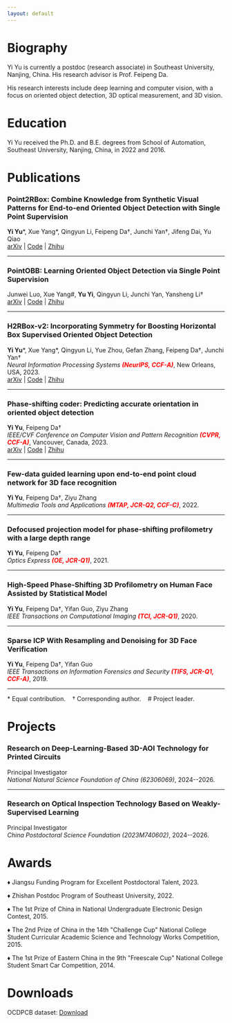 ```yaml
---
layout: default
---
```


# Biography

Yi Yu is currently a postdoc (research associate) in Southeast University, Nanjing, China. His research advisor is Prof. Feipeng Da. 

His research interests include deep learning and computer vision, with a focus on oriented object detection, 3D optical measurement, and 3D vision.

# Education

Yi Yu received the Ph.D. and B.E. degrees from School of Automation, Southeast University, Nanjing, China, in 2022 and 2016. 

# Publications

### Point2RBox: Combine Knowledge from Synthetic Visual Patterns for End-to-end Oriented Object Detection with Single Point Supervision

**Yi Yu**\*, Xue Yang\*, Qingyun Li, Feipeng Da†, Junchi Yan†, Jifeng Dai, Yu Qiao
<br>
[arXiv](https://arxiv.org/abs/2311.14758) \| [Code](https://github.com/open-mmlab/mmrotate) \| [Zhihu](https://zhuanlan.zhihu.com/p/668627776)

---

### PointOBB: Learning Oriented Object Detection via Single Point Supervision

Junwei Luo, Xue Yang#, **Yu Yi**, Qingyun Li, Junchi Yan, Yansheng Li†
<br>
[arXiv](https://arxiv.org/abs/2311.14757) \| [Code](https://github.com/Luo-Z13/pointobb) \| [Zhihu](https://zhuanlan.zhihu.com/p/668792405)

---

### H2RBox-v2: Incorporating Symmetry for Boosting Horizontal Box Supervised Oriented Object Detection

**Yi Yu**\*, Xue Yang\*, Qingyun Li, Yue Zhou, Gefan Zhang, Feipeng Da†, Junchi Yan†
<br>
*Neural Information Processing Systems* <b style='color:red'>*(NeurIPS, CCF-A)*</b>, New Orleans, USA, 2023. 
<br>
[arXiv](https://arxiv.org/abs/2304.04403) \| [Code](https://github.com/open-mmlab/mmrotate) \| [Zhihu](https://zhuanlan.zhihu.com/p/620884206)

---

### Phase-shifting coder: Predicting accurate orientation in oriented object detection

**Yi Yu**, Feipeng Da†
<br>
*IEEE/CVF Conference on Computer Vision and Pattern Recognition* <b style='color:red'>*(CVPR, CCF-A)*</b>, Vancouver, Canada, 2023. 
<br>
[arXiv](https://arxiv.org/abs/2211.06368) \| [Code](https://github.com/open-mmlab/mmrotate) \| [Zhihu](https://zhuanlan.zhihu.com/p/620775646)

---

### Few-data guided learning upon end-to-end point cloud network for 3D face recognition

**Yi Yu**, Feipeng Da†, Ziyu Zhang
<br>
*Multimedia Tools and Applications* <b style='color:red'>*(MTAP, JCR-Q2, CCF-C)*</b>, 2022. 

---

### Defocused projection model for phase-shifting profilometry with a large depth range

**Yi Yu**, Feipeng Da†
<br>
*Optics Express* <b style='color:red'>*(OE, JCR-Q1)*</b>, 2021.
    
---

### High-Speed Phase-Shifting 3D Profilometry on Human Face Assisted by Statistical Model

**Yi Yu**, Feipeng Da†, Yifan Guo, Ziyu Zhang
<br>
*IEEE Transactions on Computational Imaging* <b style='color:red'>*(TCI, JCR-Q1)*</b>, 2020.

---

### Sparse ICP With Resampling and Denoising for 3D Face Verification

**Yi Yu**, Feipeng Da†, Yifan Guo
<br>
*IEEE Transactions on Information Forensics and Security* <b style='color:red'>*(TIFS, JCR-Q1, CCF-A)*</b>, 2019.

---

\* Equal contribution. &nbsp;&nbsp; † Corresponding author. &nbsp;&nbsp; # Project leader.

# Projects

### Research on Deep-Learning-Based 3D-AOI Technology for Printed Circuits

Principal Investigator
<br>
*National Natural Science Foundation of China (62306069)*, 2024--2026.

---

### Research on Optical Inspection Technology Based on Weakly-Supervised Learning

Principal Investigator
<br>
*China Postdoctoral Science Foundation (2023M740602)*, 2024--2026.

# Awards

♦ Jiangsu Funding Program for Excellent Postdoctoral Talent, 2023.

♦ Zhishan Postdoc Program of Southeast University, 2022.

♦ The 1st Prize of China in National Undergraduate Electronic Design Contest, 2015.

♦ The 2nd Prize of China in the 14th "Challenge Cup" National College Student Curricular Academic Science and Technology Works Competition, 2015.

♦ The 1st Prize of Eastern China in the 9th "Freescale Cup" National College Student Smart Car Competition, 2014.

# Downloads

OCDPCB dataset: [Download](https://drive.google.com/file/d/1X-9jsUreu0Eyzyi8lG-oBLHTcKTbNcHo/view?usp=sharing)
